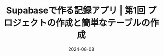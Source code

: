 ---
title: Supabaseで作る記録アプリ | 第1回 プロジェクトの作成と簡単なテーブルの作成
at: CodeGrid
date: 2024-08-08
type: writing
draft: false
link: https://www.codegrid.net/articles/2024-supabase-1/
---